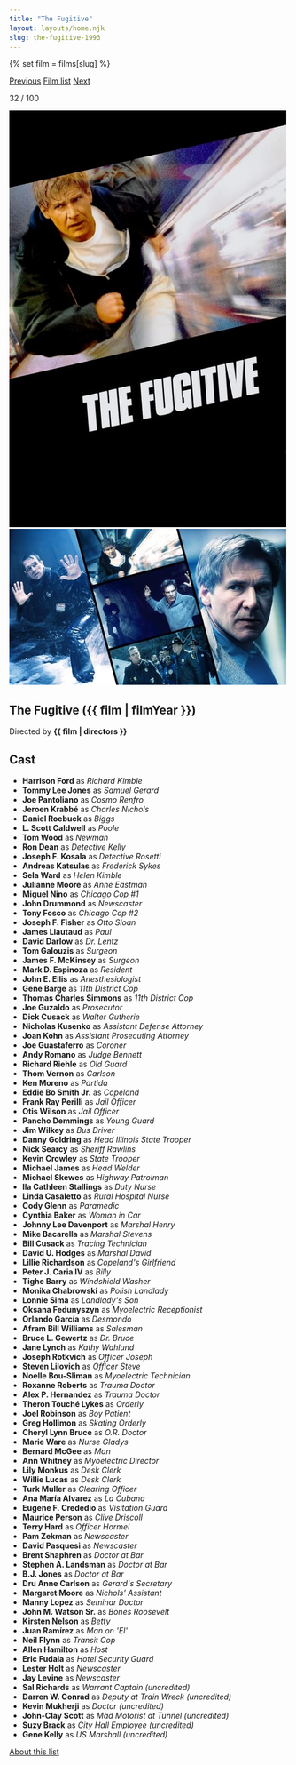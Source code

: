 ```yaml
---
title: "The Fugitive"
layout: layouts/home.njk
slug: the-fugitive-1993
---
```


{% set film = films[slug] %}

<nav class="films">
  <a class="prev" href="../night-on-earth-1991">Previous</a>
  <a href="../">Film list</a>
  <a class="next" href="../whats-eating-gilbert-grape-1993">Next</a>
</nav>

<p>32 / 100</p>

<article class="film">
  <div class="backdrop-and-poster">
    <img class="poster" src="../films/posters/the-fugitive-1993.jpg" alt="">
    <img class="backdrop" src="../films/backdrops/the-fugitive-1993.jpg" alt="">
  </div>

  <h1>The Fugitive ({{ film | filmYear }})</h1>

  

  <p class="director">
    Directed by <strong>{{ film | directors }}</strong>
  </p>


  <h2>
    Cast
  </h2>
  <ul>
            <li><strong>Harrison Ford</strong> as <em>Richard Kimble</em></li>
        <li><strong>Tommy Lee Jones</strong> as <em>Samuel Gerard</em></li>
        <li><strong>Joe Pantoliano</strong> as <em>Cosmo Renfro</em></li>
        <li><strong>Jeroen Krabbé</strong> as <em>Charles Nichols</em></li>
        <li><strong>Daniel Roebuck</strong> as <em>Biggs</em></li>
        <li><strong>L. Scott Caldwell</strong> as <em>Poole</em></li>
        <li><strong>Tom Wood</strong> as <em>Newman</em></li>
        <li><strong>Ron Dean</strong> as <em>Detective Kelly</em></li>
        <li><strong>Joseph F. Kosala</strong> as <em>Detective Rosetti</em></li>
        <li><strong>Andreas Katsulas</strong> as <em>Frederick Sykes</em></li>
        <li><strong>Sela Ward</strong> as <em>Helen Kimble</em></li>
        <li><strong>Julianne Moore</strong> as <em>Anne Eastman</em></li>
        <li><strong>Miguel Nino</strong> as <em>Chicago Cop #1</em></li>
        <li><strong>John Drummond</strong> as <em>Newscaster</em></li>
        <li><strong>Tony Fosco</strong> as <em>Chicago Cop #2</em></li>
        <li><strong>Joseph F. Fisher</strong> as <em>Otto Sloan</em></li>
        <li><strong>James Liautaud</strong> as <em>Paul</em></li>
        <li><strong>David Darlow</strong> as <em>Dr. Lentz</em></li>
        <li><strong>Tom Galouzis</strong> as <em>Surgeon</em></li>
        <li><strong>James F. McKinsey</strong> as <em>Surgeon</em></li>
        <li><strong>Mark D. Espinoza</strong> as <em>Resident</em></li>
        <li><strong>John E. Ellis</strong> as <em>Anesthesiologist</em></li>
        <li><strong>Gene Barge</strong> as <em>11th District Cop</em></li>
        <li><strong>Thomas Charles Simmons</strong> as <em>11th District Cop</em></li>
        <li><strong>Joe Guzaldo</strong> as <em>Prosecutor</em></li>
        <li><strong>Dick Cusack</strong> as <em>Walter Gutherie</em></li>
        <li><strong>Nicholas Kusenko</strong> as <em>Assistant Defense Attorney</em></li>
        <li><strong>Joan Kohn</strong> as <em>Assistant Prosecuting Attorney</em></li>
        <li><strong>Joe Guastaferro</strong> as <em>Coroner</em></li>
        <li><strong>Andy Romano</strong> as <em>Judge Bennett</em></li>
        <li><strong>Richard Riehle</strong> as <em>Old Guard</em></li>
        <li><strong>Thom Vernon</strong> as <em>Carlson</em></li>
        <li><strong>Ken Moreno</strong> as <em>Partida</em></li>
        <li><strong>Eddie Bo Smith Jr.</strong> as <em>Copeland</em></li>
        <li><strong>Frank Ray Perilli</strong> as <em>Jail Officer</em></li>
        <li><strong>Otis Wilson</strong> as <em>Jail Officer</em></li>
        <li><strong>Pancho Demmings</strong> as <em>Young Guard</em></li>
        <li><strong>Jim Wilkey</strong> as <em>Bus Driver</em></li>
        <li><strong>Danny Goldring</strong> as <em>Head Illinois State Trooper</em></li>
        <li><strong>Nick Searcy</strong> as <em>Sheriff Rawlins</em></li>
        <li><strong>Kevin Crowley</strong> as <em>State Trooper</em></li>
        <li><strong>Michael James</strong> as <em>Head Welder</em></li>
        <li><strong>Michael Skewes</strong> as <em>Highway Patrolman</em></li>
        <li><strong>Ila Cathleen Stallings</strong> as <em>Duty Nurse</em></li>
        <li><strong>Linda Casaletto</strong> as <em>Rural Hospital Nurse</em></li>
        <li><strong>Cody Glenn</strong> as <em>Paramedic</em></li>
        <li><strong>Cynthia Baker</strong> as <em>Woman in Car</em></li>
        <li><strong>Johnny Lee Davenport</strong> as <em>Marshal Henry</em></li>
        <li><strong>Mike Bacarella</strong> as <em>Marshal Stevens</em></li>
        <li><strong>Bill Cusack</strong> as <em>Tracing Technician</em></li>
        <li><strong>David U. Hodges</strong> as <em>Marshal David</em></li>
        <li><strong>Lillie Richardson</strong> as <em>Copeland's Girlfriend</em></li>
        <li><strong>Peter J. Caria IV</strong> as <em>Billy</em></li>
        <li><strong>Tighe Barry</strong> as <em>Windshield Washer</em></li>
        <li><strong>Monika Chabrowski</strong> as <em>Polish Landlady</em></li>
        <li><strong>Lonnie Sima</strong> as <em>Landlady's Son</em></li>
        <li><strong>Oksana Fedunyszyn</strong> as <em>Myoelectric Receptionist</em></li>
        <li><strong>Orlando García</strong> as <em>Desmondo</em></li>
        <li><strong>Afram Bill Williams</strong> as <em>Salesman</em></li>
        <li><strong>Bruce L. Gewertz</strong> as <em>Dr. Bruce</em></li>
        <li><strong>Jane Lynch</strong> as <em>Kathy Wahlund</em></li>
        <li><strong>Joseph Rotkvich</strong> as <em>Officer Joseph</em></li>
        <li><strong>Steven Lilovich</strong> as <em>Officer Steve</em></li>
        <li><strong>Noelle Bou-Sliman</strong> as <em>Myoelectric Technician</em></li>
        <li><strong>Roxanne Roberts</strong> as <em>Trauma Doctor</em></li>
        <li><strong>Alex P. Hernandez</strong> as <em>Trauma Doctor</em></li>
        <li><strong>Theron Touché Lykes</strong> as <em>Orderly</em></li>
        <li><strong>Joel Robinson</strong> as <em>Boy Patient</em></li>
        <li><strong>Greg Hollimon</strong> as <em>Skating Orderly</em></li>
        <li><strong>Cheryl Lynn Bruce</strong> as <em>O.R. Doctor</em></li>
        <li><strong>Marie Ware</strong> as <em>Nurse Gladys</em></li>
        <li><strong>Bernard McGee</strong> as <em>Man</em></li>
        <li><strong>Ann Whitney</strong> as <em>Myoelectric Director</em></li>
        <li><strong>Lily Monkus</strong> as <em>Desk Clerk</em></li>
        <li><strong>Willie Lucas</strong> as <em>Desk Clerk</em></li>
        <li><strong>Turk Muller</strong> as <em>Clearing Officer</em></li>
        <li><strong>Ana María Alvarez</strong> as <em>La Cubana</em></li>
        <li><strong>Eugene F. Crededio</strong> as <em>Visitation Guard</em></li>
        <li><strong>Maurice Person</strong> as <em>Clive Driscoll</em></li>
        <li><strong>Terry Hard</strong> as <em>Officer Hormel</em></li>
        <li><strong>Pam Zekman</strong> as <em>Newscaster</em></li>
        <li><strong>David Pasquesi</strong> as <em>Newscaster</em></li>
        <li><strong>Brent Shaphren</strong> as <em>Doctor at Bar</em></li>
        <li><strong>Stephen A. Landsman</strong> as <em>Doctor at Bar</em></li>
        <li><strong>B.J. Jones</strong> as <em>Doctor at Bar</em></li>
        <li><strong>Dru Anne Carlson</strong> as <em>Gerard's Secretary</em></li>
        <li><strong>Margaret Moore</strong> as <em>Nichols' Assistant</em></li>
        <li><strong>Manny Lopez</strong> as <em>Seminar Doctor</em></li>
        <li><strong>John M. Watson Sr.</strong> as <em>Bones Roosevelt</em></li>
        <li><strong>Kirsten Nelson</strong> as <em>Betty</em></li>
        <li><strong>Juan Ramírez</strong> as <em>Man on 'El'</em></li>
        <li><strong>Neil Flynn</strong> as <em>Transit Cop</em></li>
        <li><strong>Allen Hamilton</strong> as <em>Host</em></li>
        <li><strong>Eric Fudala</strong> as <em>Hotel Security Guard</em></li>
        <li><strong>Lester Holt</strong> as <em>Newscaster</em></li>
        <li><strong>Jay Levine</strong> as <em>Newscaster</em></li>
        <li><strong>Sal Richards</strong> as <em>Warrant Captain (uncredited)</em></li>
        <li><strong>Darren W. Conrad</strong> as <em>Deputy at Train Wreck (uncredited)</em></li>
        <li><strong>Kevin Mukherji</strong> as <em>Doctor (uncredited)</em></li>
        <li><strong>John-Clay Scott</strong> as <em>Mad Motorist at Tunnel (uncredited)</em></li>
        <li><strong>Suzy Brack</strong> as <em>City Hall Employee (uncredited)</em></li>
        <li><strong>Gene Kelly</strong> as <em>US Marshall (uncredited)</em></li>
  </ul>
</article>
<footer>
  <a href="../about">About this list</a>
</footer>
